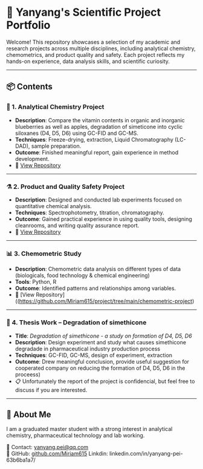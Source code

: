 # 🧪 Yanyang's Scientific Project Portfolio

Welcome! This repository showcases a selection of my academic and research projects across multiple disciplines, including analytical chemistry, chemometrics, and product quality and safety. Each project reflects my hands-on experience, data analysis skills, and scientific curiosity.

---

## 📦 Contents

### 🧴 1. Analytical Chemistry Project
- **Description**: Compare the vitamin contents in organic and inorganic blueberries as well as apples, degradation of simeticone into cyclic siloxanes (D4, D5, D6) using GC-FID and GC-MS.
- **Techniques**: Freeze-drying, extraction, Liquid Chromatography (LC-DAD), sample preparation.
- **Outcome**: Finished meaningful report, gain experience in method development.
- 🔗 [View Repository](https://github.com/yourusername/simeticone-degradation)

---

### ⚗️ 2. Product and Quality Safety Project
- **Description**: Designed and conducted lab experiments focused on quantitative chemical analysis.
- **Techniques**: Spectrophotometry, titration, chromatography.
- **Outcome**: Gained practical experience in using quality tools, designing cleanrooms, and writing quality assurance report.
- 🔗 [View Repository](https://github.com/yourusername/analytical-chemistry-project)

---

### 📊 3. Chemometric Study
- **Description**: Chemometric data analysis on different types of data (biologicals, food technology & chemical engineering)
- **Tools**: Python, R
- **Outcome**: Identified patterns and relationships among variables.
- 🔗 [View Repository]((https://github.com/Miriam615/project/tree/main/chemometric-project)

---

### 📘 4. Thesis Work – Degradation of simethicone
- **Title**: *Degradation of simethicone - a study on formation of D4, D5, D6*
- **Description**: Design experiment and study what causes simethicone degradade in pharmaceutical industry production process
- **Techniques**: GC-FID, GC-MS, design of experiment, extraction
- **Outcome**: Drew meaningful conclusion, provide useful suggestion for cooperated company on reducing the formation of D4, D5, D6 in the proceess)
- 📋 Unfortunately the report of the project is confidencial, but feel free to discuss if you are interested.
---

## 📌 About Me

I am a graduated master student with a strong interest in analytical chemistry, pharmaceutical technology and lab working. 

📧 Contact: yanyang.pei@qq.com  
🔗 GitHub: [github.com/Miriam615](https://github.com/Miriam615)
Linkdin: linkedin.com/in/yanyang-pei-63b6ba1a7/

